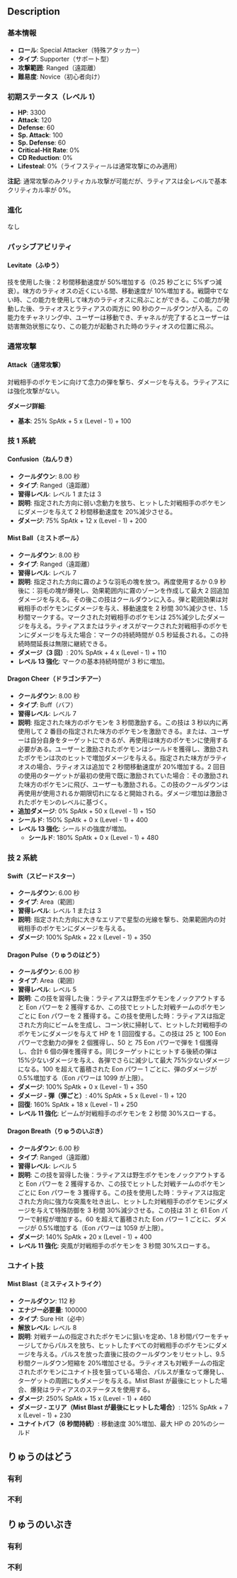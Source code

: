 ## Description

### 基本情報

- **ロール**: Special Attacker（特殊アタッカー）
- **タイプ**: Supporter（サポート型）
- **攻撃範囲**: Ranged（遠距離）
- **難易度**: Novice（初心者向け）

### 初期ステータス（レベル 1）

- **HP**: 3300
- **Attack**: 120
- **Defense**: 60
- **Sp. Attack**: 100
- **Sp. Defense**: 60
- **Critical-Hit Rate**: 0%
- **CD Reduction**: 0%
- **Lifesteal**: 0%（ライフスティールは通常攻撃にのみ適用）

**注記**: 通常攻撃のみクリティカル攻撃が可能だが、ラティアスは全レベルで基本クリティカル率が 0%。

### 進化

なし

### パッシブアビリティ

#### Levitate（ふゆう）

技を使用した後：2 秒間移動速度が 50%増加する（0.25 秒ごとに 5%ずつ減衰）。味方のラティオスの近くにいる間、移動速度が 10%増加する。戦闘中でない時、この能力を使用して味方のラティオスに飛ぶことができる。この能力が発動した後、ラティオスとラティアスの両方に 90 秒のクールダウンが入る。この能力をチャネリング中、ユーザーは移動でき、チャネルが完了するとユーザーは妨害無効状態になり、この能力が起動された時のラティオスの位置に飛ぶ。

### 通常攻撃

#### Attack（通常攻撃）

対戦相手のポケモンに向けて念力の弾を撃ち、ダメージを与える。ラティアスには強化攻撃がない。

**ダメージ詳細**:

- **基本**: 25% SpAtk + 5 x (Level - 1) + 100

### 技 1 系統

#### Confusion（ねんりき）

- **クールダウン**: 8.00 秒
- **タイプ**: Ranged（遠距離）
- **習得レベル**: レベル 1 または 3
- **説明**: 指定された方向に弱い念動力を放ち、ヒットした対戦相手のポケモンにダメージを与えて 2 秒間移動速度を 20%減少させる。
- **ダメージ**: 75% SpAtk + 12 x (Level - 1) + 200

#### Mist Ball（ミストボール）

- **クールダウン**: 8.00 秒
- **タイプ**: Ranged（遠距離）
- **習得レベル**: レベル 7
- **説明**: 指定された方向に霧のような羽毛の塊を放つ。再度使用するか 0.9 秒後に：羽毛の塊が爆発し、効果範囲内に霧のゾーンを作成して最大 2 回追加ダメージを与える。その後この技はクールダウンに入る。弾と範囲効果は対戦相手のポケモンにダメージを与え、移動速度を 2 秒間 30%減少させ、1.5 秒間マークする。マークされた対戦相手のポケモンは 25%減少したダメージを与える。ラティアスまたはラティオスがマークされた対戦相手のポケモンにダメージを与えた場合：マークの持続時間が 0.5 秒延長される。この持続時間延長は無限に継続できる。
- **ダメージ（3 回）**: 20% SpAtk + 4 x (Level - 1) + 110
- **レベル 13 強化**: マークの基本持続時間が 3 秒に増加。

#### Dragon Cheer（ドラゴンチアー）

- **クールダウン**: 8.00 秒
- **タイプ**: Buff（バフ）
- **習得レベル**: レベル 7
- **説明**: 指定された味方のポケモンを 3 秒間激励する。この技は 3 秒以内に再使用して 2 番目の指定された味方のポケモンを激励できる。または、ユーザーは自分自身をターゲットにできるが、再使用は味方のポケモンに使用する必要がある。ユーザーと激励されたポケモンはシールドを獲得し、激励されたポケモンは次のヒットで増加ダメージを与える。指定された味方がラティオスの場合、ラティオスは追加で 2 秒間移動速度が 20%増加する。2 回目の使用のターゲットが最初の使用で既に激励されていた場合：その激励された味方のポケモンに飛び、ユーザーも激励される。この技のクールダウンは再使用が使用されるか期限切れになると開始される。ダメージ増加は激励されたポケモンのレベルに基づく。
- **追加ダメージ**: 0% SpAtk + 50 x (Level - 1) + 150
- **シールド**: 150% SpAtk + 0 x (Level - 1) + 400
- **レベル 13 強化**: シールドの強度が増加。
  - **シールド**: 180% SpAtk + 0 x (Level - 1) + 480

### 技 2 系統

#### Swift（スピードスター）

- **クールダウン**: 6.00 秒
- **タイプ**: Area（範囲）
- **習得レベル**: レベル 1 または 3
- **説明**: 指定された方向に大きなエリアで星型の光線を撃ち、効果範囲内の対戦相手のポケモンにダメージを与える。
- **ダメージ**: 100% SpAtk + 22 x (Level - 1) + 350

#### Dragon Pulse（りゅうのはどう）

- **クールダウン**: 6.00 秒
- **タイプ**: Area（範囲）
- **習得レベル**: レベル 5
- **説明**: この技を習得した後：ラティアスは野生ポケモンをノックアウトすると Eon パワーを 2 獲得するか、この技でヒットした対戦チームのポケモンごとに Eon パワーを 2 獲得する。この技を使用した時：ラティアスは指定された方向にビームを生成し、コーン状に掃射して、ヒットした対戦相手のポケモンにダメージを与えて HP を 1 回回復する。この技は 25 と 100 Eon パワーで念動力の弾を 2 個獲得し、50 と 75 Eon パワーで弾を 1 個獲得し、合計 6 個の弾を獲得する。同じターゲットにヒットする後続の弾は 15%少ないダメージを与え、各弾でさらに減少して最大 75%少ないダメージになる。100 を超えて蓄積された Eon パワー 1 ごとに、弾のダメージが 0.5%増加する（Eon パワーは 1099 が上限）。
- **ダメージ**: 100% SpAtk + 0 x (Level - 1) + 350
- **ダメージ - 弾（弾ごと）**: 40% SpAtk + 5 x (Level - 1) + 120
- **回復**: 160% SpAtk + 18 x (Level - 1) + 250
- **レベル 11 強化**: ビームが対戦相手のポケモンを 2 秒間 30%スローする。

#### Dragon Breath（りゅうのいぶき）

- **クールダウン**: 6.00 秒
- **タイプ**: Ranged（遠距離）
- **習得レベル**: レベル 5
- **説明**: この技を習得した後：ラティアスは野生ポケモンをノックアウトすると Eon パワーを 2 獲得するか、この技でヒットした対戦チームのポケモンごとに Eon パワーを 3 獲得する。この技を使用した時：ラティアスは指定された方向に強力な突風を吐き出し、ヒットした対戦相手のポケモンにダメージを与えて特殊防御を 3 秒間 30%減少させる。この技は 31 と 61 Eon パワーで射程が増加する。60 を超えて蓄積された Eon パワー 1 ごとに、ダメージが 0.5%増加する（Eon パワーは 1059 が上限）。
- **ダメージ**: 140% SpAtk + 20 x (Level - 1) + 400
- **レベル 11 強化**: 突風が対戦相手のポケモンを 3 秒間 30%スローする。

### ユナイト技

#### Mist Blast（ミスティストライク）

- **クールダウン**: 112 秒
- **エナジー必要量**: 100000
- **タイプ**: Sure Hit（必中）
- **解放レベル**: レベル 8
- **説明**: 対戦チームの指定されたポケモンに狙いを定め、1.8 秒間パワーをチャージしてからパルスを放ち、ヒットしたすべての対戦相手のポケモンにダメージを与える。パルスを放った直後に技のクールダウンをリセットし、9.5 秒間クールダウン短縮を 20%増加させる。ラティオスも対戦チームの指定されたポケモンにユナイト技を狙っている場合、パルスが重なって爆発し、ターゲットの周囲にもダメージを与える。Mist Blast が最後にヒットした場合、爆発はラティアスのステータスを使用する。
- **ダメージ**: 250% SpAtk + 15 x (Level - 1) + 460
- **ダメージ - エリア（Mist Blast が最後にヒットした場合）**: 125% SpAtk + 7 x (Level - 1) + 230
- **ユナイトバフ（6 秒間持続）**: 移動速度 30%増加、最大 HP の 20%のシールド

## りゅうのはどう

### 有利

### 不利

## りゅうのいぶき

### 有利

### 不利
